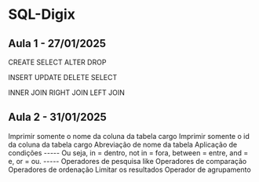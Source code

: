 # SQL-Digix

## Aula 1 - 27/01/2025
CREATE
SELECT
ALTER
DROP

INSERT
UPDATE
DELETE
SELECT

INNER JOIN
RIGHT JOIN
LEFT JOIN

## Aula 2 - 31/01/2025
Imprimir somente o nome da coluna da tabela cargo
Imprimir somente o id da coluna da tabela cargo
Abreviação de nome da tabela
Aplicação de condições
----- Ou seja, in = dentro, not in = fora, between = entre, and = e, or = ou. -----
Operadores de pesquisa like
Operadores de comparação
Operadores de ordenação
Limitar os resultados
Operador de agrupamento
